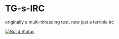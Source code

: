 # TG-s-IRC
originally a multi-threading test. now just a terrible irc

[![Build Status](https://travis-ci.org/Griffiths117/TG-s-IRC.svg?branch=master)](https://travis-ci.org/Griffiths117/TG-s-IRC)
